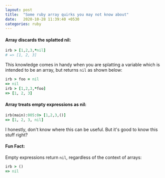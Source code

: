 ```yaml
---
layout: post
title:  "Some ruby array quirks you may not know about"
date:   2020-10-28 11:39:40 +0530
categories: ruby
---
```


#### Array discards the splatted nil:

```ruby
irb > [1,2,3,*nil]
# => [1, 2, 3]
```
This knowledge comes in handy when you are splatting a variable which is intended to be an array, but returns `nil` as shown below:

```ruby
irb > foo = nil
=> nil
irb > [1,2,3,*foo]
=> [1, 2, 3]
```
#### Array treats empty expressions as nil:

```ruby
irb(main):005:0> [1,2,3,()]
=> [1, 2, 3, nil]
```

I honestly, don't know where this can be useful. But it's good to know this stuff right?

#### Fun Fact:

Empty expressions return `nil`, regardless of the context of arrays:

```ruby
irb > ()
=> nil
```